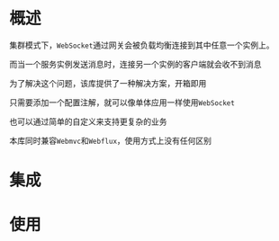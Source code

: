 # 概述

集群模式下，`WebSocket`通过网关会被负载均衡连接到其中任意一个实例上。

而当一个服务实例发送消息时，连接另一个实例的客户端就会收不到消息

为了解决这个问题，该库提供了一种解决方案，开箱即用

只需要添加一个配置注解，就可以像单体应用一样使用`WebSocket`

也可以通过简单的自定义来支持更复杂的业务

本库同时兼容`Webmvc`和`Webflux`，使用方式上没有任何区别

# 集成

# 使用





